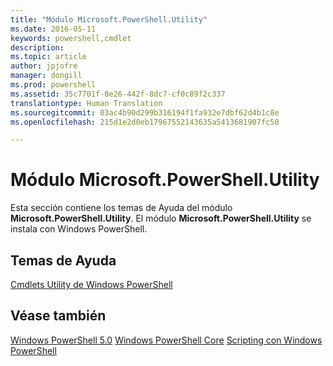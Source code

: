 ```yaml
---
title: "Módulo Microsoft.PowerShell.Utility"
ms.date: 2016-05-11
keywords: powershell,cmdlet
description: 
ms.topic: article
author: jpjofre
manager: dongill
ms.prod: powershell
ms.assetid: 35c7701f-8e26-442f-8dc7-cf0c89f2c337
translationtype: Human Translation
ms.sourcegitcommit: 03ac4b90d299b316194f1fa932e7dbf62d4b1c8e
ms.openlocfilehash: 215d1e2d0eb17967552143635a5413681907fc50

---
```


# Módulo Microsoft.PowerShell.Utility
Esta sección contiene los temas de Ayuda del módulo **Microsoft.PowerShell.Utility**. El módulo **Microsoft.PowerShell.Utility** se instala con Windows PowerShell.

## Temas de Ayuda
[Cmdlets Utility de Windows PowerShell](http://go.microsoft.com/fwlink/?LinkID=245861)

## Véase también
[Windows PowerShell 5.0](Windows-PowerShell-5.0.md)
[Windows PowerShell Core](https://technet.microsoft.com/en-us/library/4b75f1e4-f327-48f3-92ab-bf5435094d41)
[Scripting con Windows PowerShell](../../getting-started/fundamental/Scripting-with-Windows-PowerShell.md)




<!--HONumber=Aug16_HO3-->


